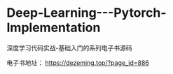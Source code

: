 # Deep-Learning---Pytorch-Implementation
深度学习代码实战-基础入门的系列电子书源码

电子书地址： https://dezeming.top/?page_id=886
